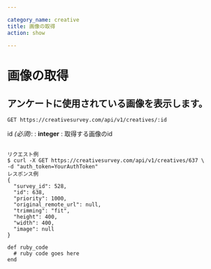 ```yaml
---

category_name: creative
title: 画像の取得
action: show

---
```


# 画像の取得

## アンケートに使用されている画像を表示します。

`GET https://creativesurvey.com/api/v1/creatives/:id`

id _(必須)_:
: __integer__
: 取得する画像のid

~~~

リクエスト例
$ curl -X GET https://creativesurvey.com/api/v1/creatives/637 \
-d "auth_token=YourAuthToken"
レスポンス例
{
  "survey_id": 528,
  "id": 638,
  "priority": 1000,
  "original_remote_url": null,
  "trimming": "fit",
  "height": 400,
  "width": 400,
  "image": null
}

~~~

~~~
def ruby_code
  # ruby code goes here
end
~~~

　
　
